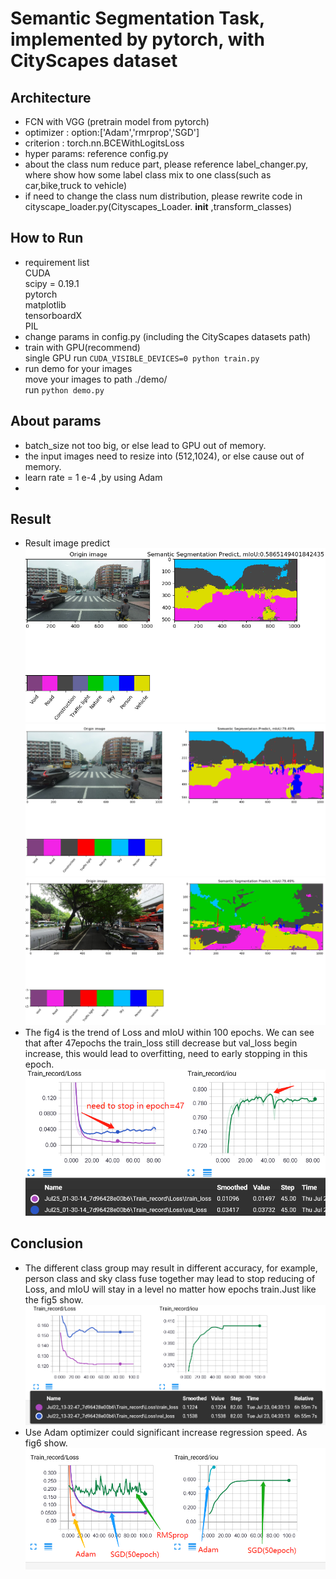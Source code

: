 # Semantic Segmentation Task, implemented by pytorch, with CityScapes dataset
## Architecture
* FCN with VGG (pretrain model from pytorch)
* optimizer : option:['Adam','rmrprop','SGD']
* criterion : torch.nn.BCEWithLogitsLoss
* hyper params: reference config.py
* about the class num reduce part, please reference label_changer.py, where show how some label class mix to one class(such as car,bike,truck to vehicle)
* if need to change the class num distribution, please rewrite code in cityscape_loader.py(Cityscapes_Loader. __init__ ,transform_classes)
## How to Run
* requirement list   
 CUDA    
 scipy = 0.19.1    
 pytorch  
 matplotlib  
 tensorboardX  
 PIL  
* change params in config.py (including the CityScapes datasets path)
* train with GPU(recommend)  
single GPU run `CUDA_VISIBLE_DEVICES=0 python train.py`
* run demo for your images   
move your images to path ./demo/   
run `python demo.py`  
## About params
* batch_size not too big, or else lead to GPU out of memory.
* the input images need to resize into (512,1024), or else cause out of memory.
* learn rate = 1 e-4 ,by using Adam
* 
## Result
* Result image predict
![score1.png](https://github.com/hikaruzzz/instance-semantic-segmentation-pytorch/blob/master/score/score1.png)  
![score2.png](https://github.com/hikaruzzz/instance-semantic-segmentation-pytorch/blob/master/score/score2.png)
![score3.png](https://github.com/hikaruzzz/instance-semantic-segmentation-pytorch/blob/master/score/score3.png)
* The fig4 is the trend of Loss and mIoU within 100 epochs. We can see that after 47epochs the train_loss still decrease but val_loss begin increase, this would lead to overfitting, need to early stopping in this epoch.
![loss1.png](https://github.com/hikaruzzz/instance-semantic-segmentation-pytorch/blob/master/score/loss1.png)
## Conclusion
* The different class group may result in different accuracy, for example, person class and sky class fuse together may lead to stop reducing of Loss, and mIoU will stay in a level no matter how epochs train.Just like the fig5 show.  
![stoploss1.png](https://github.com/hikaruzzz/instance-semantic-segmentation-pytorch/blob/master/score/stoploss1.png)
* Use Adam optimizer could significant increase regression speed. As fig6 show.
![adamoptimizer1.png](https://github.com/hikaruzzz/instance-semantic-segmentation-pytorch/blob/master/score/adamoptimizer1.png)

